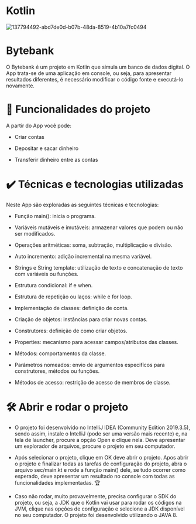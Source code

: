 # Kotlin
![137794492-abd7de0d-b07b-48da-8519-4b10a7fc0494](https://user-images.githubusercontent.com/70485830/146051526-021baedc-3863-4638-8058-6b01c3b36ddf.png)
# Bytebank
O Bytebank é um projeto em Kotlin que simula um banco de dados digital. O App trata-se de uma aplicação em console, ou seja, para apresentar resultados diferentes, é necessário modificar o código fonte e executá-lo novamente.

# 🔨 Funcionalidades do projeto
A partir do App você pode:

- Criar contas

- Depositar e sacar dinheiro

- Transferir dinheiro entre as contas

# ✔️ Técnicas e tecnologias utilizadas

Neste App são exploradas as seguintes técnicas e tecnologias:

- Função main(): inicia o programa.

- Variáveis mutáveis e imutáveis: armazenar valores que podem ou não ser modificados.

- Operações aritméticas: soma, subtração, multiplicação e divisão.

- Auto incremento: adição incremental na mesma variável.

- Strings e String template: utilização de texto e concatenação de texto com variáveis ou funções.

- Estrutura condicional: if e when.

- Estrutura de repetição ou laços: while e for loop.

- Implementação de classes: definição de conta.

- Criação de objetos: instâncias para criar novas contas.

- Construtores: definição de como criar objetos.

- Properties: mecanismo para acessar campos/atributos das classes.

- Métodos: comportamentos da classe.

- Parâmetros nomeados: envio de argumentos especifícos para construtores, métodos ou funções.

- Métodos de acesso: restrição de acesso de membros de classe.

# 🛠️ Abrir e rodar o projeto

- O projeto foi desenvolvido no IntelliJ IDEA (Community Edition 2019.3.5), sendo assim, instale o IntelliJ (pode ser uma versão mais recente) e, na tela de launcher, procure a opção Open e clique nela. Deve apresentar um explorador de arquivos, procure o projeto em seu computador.

- Após selecionar o projeto, clique em OK deve abrir o projeto. Apos abrir o projeto e finalizar todas as tarefas de configuração do projeto, abra o arquivo sec/main.kt e rode a função main() dele, se tudo ocorrer como esperado, deve apresentar um resultado no console com todas as funcionalidades implementadas. 🏆

- Caso não rodar, muito provavelmente, precisa configurar o SDK do projeto, ou seja, a JDK que o Kotlin vai usar para rodar os códigos na JVM, clique nas opções de configuração e selecione a JDK disponível no seu computador. O projeto foi desenvolvido utilizando o JAVA 8.
